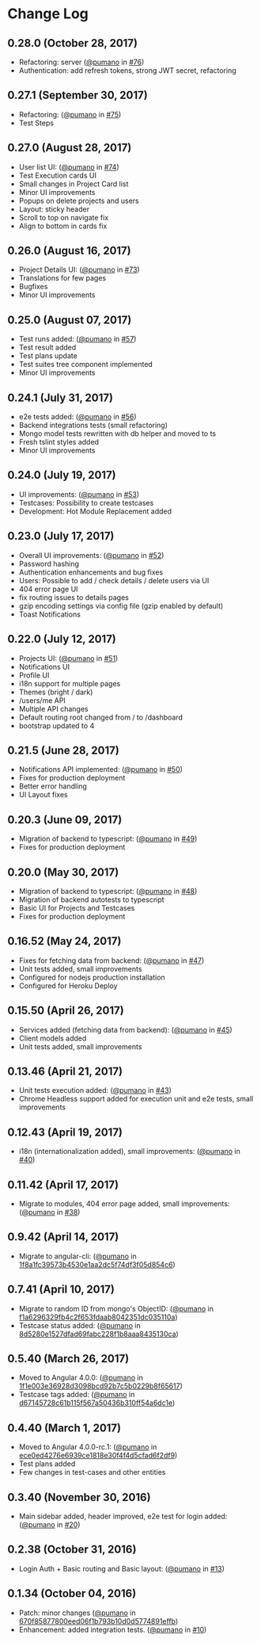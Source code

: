 # Change Log

## 0.28.0 (October 28, 2017)
- Refactoring: server ([@pumano](https://github.com/pumano) in [#76](https://github.com/test-storage/test-storage/pull/76))
- Authentication: add refresh tokens, strong JWT secret, refactoring

## 0.27.1 (September 30, 2017)
- Refactoring: ([@pumano](https://github.com/pumano) in [#75](https://github.com/test-storage/test-storage/pull/75))
- Test Steps

## 0.27.0 (August 28, 2017)
- User list UI: ([@pumano](https://github.com/pumano) in [#74](https://github.com/test-storage/test-storage/pull/74))
- Test Execution cards UI
- Small changes in Project Card list
- Minor UI improvements
- Popups on delete projects and users
- Layout: sticky header
- Scroll to top on navigate fix
- Align to bottom in cards fix

## 0.26.0 (August 16, 2017)
- Project Details UI: ([@pumano](https://github.com/pumano) in [#73](https://github.com/test-storage/test-storage/pull/73))
- Translations for few pages
- Bugfixes
- Minor UI improvements

## 0.25.0 (August 07, 2017)
- Test runs added: ([@pumano](https://github.com/pumano) in [#57](https://github.com/test-storage/test-storage/pull/57))
- Test result added
- Test plans update
- Test suites tree component implemented
- Minor UI improvements

## 0.24.1 (July 31, 2017)
- e2e tests added: ([@pumano](https://github.com/pumano) in [#56](https://github.com/test-storage/test-storage/pull/56))
- Backend integrations tests (small refactoring)
- Mongo model tests rewritten with db helper and moved to ts
- Fresh tslint styles added
- Minor UI improvements

## 0.24.0 (July 19, 2017)
- UI improvements: ([@pumano](https://github.com/pumano) in [#53](https://github.com/test-storage/test-storage/pull/53))
- Testcases: Possibility to create testcases
- Development: Hot Module Replacement added

## 0.23.0 (July 17, 2017)
- Overall UI improvements: ([@pumano](https://github.com/pumano) in [#52](https://github.com/test-storage/test-storage/pull/52))
- Password hashing
- Authentication enhancements and bug fixes
- Users: Possible to add / check details / delete users via UI
- 404 error page UI
- fix routing issues to details pages
- gzip encoding settings via config file (gzip enabled by default)
- Toast Notifications

## 0.22.0 (July 12, 2017)
- Projects UI: ([@pumano](https://github.com/pumano) in [#51](https://github.com/test-storage/test-storage/pull/51))
- Notifications UI
- Profile UI
- i18n support for multiple pages
- Themes (bright / dark)
- /users/me API
- Multiple API changes
- Default routing root changed from / to /dashboard
- bootstrap updated to 4

## 0.21.5 (June 28, 2017)
- Notifications API implemented: ([@pumano](https://github.com/pumano) in [#50](https://github.com/test-storage/test-storage/pull/50))
- Fixes for production deployment
- Better error handling
- UI Layout fixes

## 0.20.3 (June 09, 2017)
- Migration of backend to typescript: ([@pumano](https://github.com/pumano) in [#49](https://github.com/test-storage/test-storage/pull/49))
- Fixes for production deployment

## 0.20.0 (May 30, 2017)
- Migration of backend to typescript: ([@pumano](https://github.com/pumano) in [#48](https://github.com/test-storage/test-storage/pull/48))
- Migration of backend autotests to typescript
- Basic UI for Projects and Testcases
- Fixes for production deployment

## 0.16.52 (May 24, 2017)
- Fixes for fetching data from backend: ([@pumano](https://github.com/pumano) in [#47](https://github.com/test-storage/test-storage/pull/47))
- Unit tests added, small improvements
- Configured for nodejs production installation
- Configured for Heroku Deploy

## 0.15.50 (April 26, 2017)
- Services added (fetching data from backend): ([@pumano](https://github.com/pumano) in [#45](https://github.com/test-storage/test-storage/pull/45))
- Client models added
- Unit tests added, small improvements

## 0.13.46 (April 21, 2017)
- Unit tests execution added: ([@pumano](https://github.com/pumano) in [#43](https://github.com/test-storage/test-storage/pull/43))
- Chrome Headless support added for execution unit and e2e tests, small improvements

## 0.12.43 (April 19, 2017)
- i18n (internationalization added), small improvements: ([@pumano](https://github.com/pumano) in [#40](https://github.com/test-storage/test-storage/pull/40))

## 0.11.42 (April 17, 2017)
- Migrate to modules, 404 error page added, small improvements: ([@pumano](https://github.com/pumano) in [#38](https://github.com/test-storage/test-storage/pull/38))

## 0.9.42 (April 14, 2017)
- Migrate to angular-cli: ([@pumano](https://github.com/pumano) in [1f8a1fc39573b4530e1aa2dc5f74df3f05d854c6](https://github.com/test-storage/test-storage/commit/1f8a1fc39573b4530e1aa2dc5f74df3f05d854c6))

## 0.7.41 (April 10, 2017)
- Migrate to random ID from mongo's ObjectID: ([@pumano](https://github.com/pumano) in [f1a6296329fb4c2f653fdaab8042351dc035110a](https://github.com/test-storage/test-storage/commit/f1a6296329fb4c2f653fdaab8042351dc035110a))
- Testcase status added: ([@pumano](https://github.com/pumano) in [8d5280e1527dfad69fabc228f1b8aaa8435130ca](https://github.com/test-storage/test-storage/commit/8d5280e1527dfad69fabc228f1b8aaa8435130ca))

## 0.5.40 (March 26, 2017)
- Moved to Angular 4.0.0: ([@pumano](https://github.com/pumano) in [1f1e003e36928d3098bcd92b7c5b0229b8f65617](https://github.com/test-storage/test-storage/commit/1f1e003e36928d3098bcd92b7c5b0229b8f65617))
- Testcase tags added: ([@pumano](https://github.com/pumano) in [d67145728c61b115f567a50436b310ff54a6dc1e](https://github.com/test-storage/test-storage/commit/d67145728c61b115f567a50436b310ff54a6dc1e))

## 0.4.40 (March 1, 2017)
- Moved to Angular 4.0.0-rc.1: ([@pumano](https://github.com/pumano) in [ece0ed4276e6939ce1818e30f4f4d5cfad6f2df9](https://github.com/test-storage/test-storage/commit/ece0ed4276e6939ce1818e30f4f4d5cfad6f2df9))
- Test plans added
- Few changes in test-cases and other entities

## 0.3.40 (November 30, 2016)
  - Main sidebar added, header improved, e2e test for login added: ([@pumano](https://github.com/pumano) in [#20](https://github.com/test-storage/test-storage/pull/20))

## 0.2.38 (October 31, 2016)
  - Login Auth + Basic routing and Basic layout: ([@pumano](https://github.com/pumano) in [#13](https://github.com/test-storage/test-storage/pull/13))

## 0.1.34 (October 04, 2016)
  - Patch: minor changes ([@pumano](https://github.com/pumano) in [670f85877800eed06f1b793b10d0d5774891effb](https://github.com/test-storage/test-storage/commit/670f85877800eed06f1b793b10d0d5774891effb))
  - Enhancement: added integration tests. ([@pumano](https://github.com/pumano) in [#10](https://github.com/test-storage/test-storage/pull/10))
